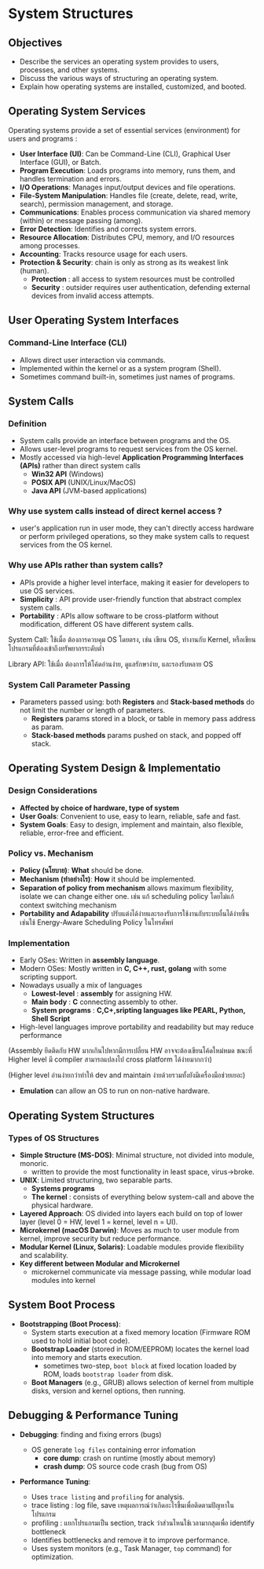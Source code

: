 # System Structures 

## Objectives
- Describe the services an operating system provides to users, processes, and other systems.
- Discuss the various ways of structuring an operating system.
- Explain how operating systems are installed, customized, and booted.

## Operating System Services
Operating systems provide a set of essential services (environment) for users and programs :

- **User Interface (UI)**: Can be Command-Line (CLI), Graphical User Interface (GUI), or Batch.
- **Program Execution**: Loads programs into memory, runs them, and handles termination and errors.
- **I/O Operations**: Manages input/output devices and file operations.
- **File-System Manipulation**: Handles file (create, delete, read, write, search), permission management, and storage.
- **Communications**: Enables process communication via shared memory (within) or message passing (among).
- **Error Detection**: Identifies and corrects system errors.
- **Resource Allocation**: Distributes CPU, memory, and I/O resources among processes.
- **Accounting**: Tracks resource usage for each users.
- **Protection & Security**: chain is only as strong as its weakest link (human).
    - **Protection** : all access to system resources must be controlled
    - **Security** : outsider requires user authentication, defending external devices from invalid access attempts.
## User Operating System Interfaces
### Command-Line Interface (CLI) 
- Allows direct user interaction via commands.
- Implemented within the kernel or as a system program (Shell).
- Sometimes command built-in, sometimes just names of programs.

## System Calls
### Definition
- System calls provide an interface between programs and the OS.
- Allows user-level programs to request services from the OS kernel.
- Mostly accessed via high-level **Application Programming Interfaces (APIs)** rather than direct system calls 
  - **Win32 API** (Windows)
  - **POSIX API** (UNIX/Linux/MacOS)
  - **Java API** (JVM-based applications)

### Why use system calls instead of direct kernel access ?
- user's application run in user mode, they can't directly access hardware or perform privileged operations, so they make system calls to request services from the OS kernel.

### Why use APIs rather than system calls?
- APIs provide a higher level interface, making it easier for developers to use OS services.
- **Simplicity** : API provide user-friendly function that abstract complex system calls.
- **Portability** : APIs allow software to be cross-platform without modification, different OS have different system calls.

System Call: ใช้เมื่อ ต้องการควบคุม OS โดยตรง, เช่น เขียน OS, ทำงานกับ Kernel, หรือเขียนโปรแกรมที่ต้องเข้าถึงทรัพยากรระดับต่ำ

Library API: ใช้เมื่อ ต้องการให้โค้ดอ่านง่าย, ดูแลรักษาง่าย, และรองรับหลาย OS

### System Call Parameter Passing
- Parameters passed using: both **Registers** and **Stack-based methods** do not limit the number or length of parameters.
  - **Registers** params stored in a block, or table in memory pass address as param.
  - **Stack-based methods** params pushed on stack, and popped off stack.

## Operating System Design & Implementatio

### Design Considerations
- **Affected by choice of hardware, type of system**
- **User Goals**: Convenient to use, easy to learn, reliable, safe and fast.
- **System Goals**: Easy to design, implement and maintain, also flexible, reliable, error-free and efficient.

### Policy vs. Mechanism
- **Policy (นโยบาย)**: **What** should be done.
- **Mechanism (ทำอย่างไร)**: **How** it should be implemented.
- **Separation of policy from mechanism** allows maximum flexibility, isolate we can change either one. เช่น แก้ scheduling policy โดยไม่แก้ context switching mechanism
- **Portability and Adapability** ปรับแต่งได้ง่ายและรองรับการใช้งานกับระบบอื่นได้ง่ายขึ้น เช่นใช้ Energy-Aware Scheduling Policy ในโทรศัพท์

### Implementation
- Early OSes: Written in **assembly language**.
- Modern OSes: Mostly written in **C, C++, rust, golang** with some scripting support.
- Nowadays usually a mix of languages
  - **Lowest-level** : **assembly** for assigning HW.
  - **Main body** : **C** connecting assembly to other.
  - **System programs** : **C,C+,sripting languages like PEARL, Python, Shell Script**
- High-level languages improve portability and readability but may reduce performance
  
(Assembly ยึดติดกับ HW มากเกินไปหากมีการเปลี่ยน HW อาจจะต้องเขียนโค้ดใหม่หมด ขณะที่ Higher level มี compiler สามารถแปลงไป cross platform ได้ง่ายมากกว่า)

(Higher level อ่านง่ายกว่าทำให้ dev and maintain ง่ายด้วยรวมทั้งยังมีเครื่องมือช่วยเยอะ)
- **Emulation** can allow an OS to run on non-native hardware.

## Operating System Structures
### Types of OS Structures
- **Simple Structure (MS-DOS)**: Minimal structure, not divided into module, monoric.
  - written to provide the most functionality in least space, virus->broke.
- **UNIX**: Limited structuring, two separable parts.
  - **Systems programs**
  - **The kernel** : consists of everything below system-call and above the physical hardware.
- **Layered Approach**: OS divided into layers each build on top of lower layer (level 0 = HW, level 1 = kernel, level n = UI).
- **Microkernel (macOS Darwin)**: Moves as much to user module from kernel, improve security but reduce performance.
- **Modular Kernel (Linux, Solaris)**: Loadable modules provide flexibility and scalability.
- **Key different between Modular and Microkernel**
  - microkernel communicate via message passing, while modular load modules into kernel

## System Boot Process
- **Bootstrapping (Boot Process)**:
  - System starts execution at a fixed memory location (Firmware ROM used to hold initial boot code).
  - **Bootstrap Loader** (stored in ROM/EEPROM) locates the kernel load into memory and starts execution.
    - sometimes two-step, `boot block` at fixed location loaded by ROM, loads `bootstrap loader` from disk.
  - **Boot Managers** (e.g., GRUB) allows selection of kernel from multiple disks, version and kernel options, then running.

## Debugging & Performance Tuning
- **Debugging**: finding and fixing errors (bugs)
  - OS generate `log files` containing error infomation
    - **core dump**: crash on runtime (mostly about memory)
    - **crash dump**: OS source code crash (bug from OS)

- **Performance Tuning**:
  - Uses `trace listing` and `profiling` for analysis.
  - trace listing : log file, save เหตุผลการณ์ว่าเกิดอะไรขึ้นเพื่อติดตามปัญหาในโปรแกรม
  - profiling : แยกโปรแกรมเป็น section, track ว่าส่วนไหนใช้เวลามากสุดเพื่อ identify bottleneck
  - Identifies bottlenecks and remove it to improve performance.
  - Uses system monitors (e.g., Task Manager, `top` command) for optimization.


